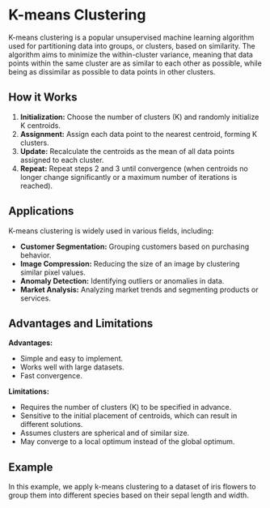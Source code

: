 <!DOCTYPE html>
<html lang="en">
<head>
    <meta charset="UTF-8">
    <meta name="viewport" content="width=device-width, initial-scale=1.0">
    <title>K-means Clustering</title>
</head>
<body>

<h1>K-means Clustering</h1>

<p>K-means clustering is a popular unsupervised machine learning algorithm used for partitioning data into groups, or clusters, based on similarity. The algorithm aims to minimize the within-cluster variance, meaning that data points within the same cluster are as similar to each other as possible, while being as dissimilar as possible to data points in other clusters.</p>

<h2>How it Works</h2>

<ol>
    <li><strong>Initialization:</strong> Choose the number of clusters (K) and randomly initialize K centroids.</li>
    <li><strong>Assignment:</strong> Assign each data point to the nearest centroid, forming K clusters.</li>
    <li><strong>Update:</strong> Recalculate the centroids as the mean of all data points assigned to each cluster.</li>
    <li><strong>Repeat:</strong> Repeat steps 2 and 3 until convergence (when centroids no longer change significantly or a maximum number of iterations is reached).</li>
</ol>

<h2>Applications</h2>

<p>K-means clustering is widely used in various fields, including:</p>

<ul>
    <li><strong>Customer Segmentation:</strong> Grouping customers based on purchasing behavior.</li>
    <li><strong>Image Compression:</strong> Reducing the size of an image by clustering similar pixel values.</li>
    <li><strong>Anomaly Detection:</strong> Identifying outliers or anomalies in data.</li>
    <li><strong>Market Analysis:</strong> Analyzing market trends and segmenting products or services.</li>
</ul>

<h2>Advantages and Limitations</h2>

<p><strong>Advantages:</strong></p>

<ul>
    <li>Simple and easy to implement.</li>
    <li>Works well with large datasets.</li>
    <li>Fast convergence.</li>
</ul>

<p><strong>Limitations:</strong></p>

<ul>
    <li>Requires the number of clusters (K) to be specified in advance.</li>
    <li>Sensitive to the initial placement of centroids, which can result in different solutions.</li>
    <li>Assumes clusters are spherical and of similar size.</li>
    <li>May converge to a local optimum instead of the global optimum.</li>
</ul>

<h2>Example</h2>

<p>In this example, we apply k-means clustering to a dataset of iris flowers to group them into different species based on their sepal length and width.</p>

</body>
</html>
